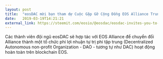 ```yaml
---
layout: post
title:  "eosDAC mời bạn tham dự Cuộc Gặp Gỡ Cộng Đồng EOS Alliance Trung Quốc với sự tham gia của Michael Yeates"
date:   2019-03-19T14:21:21
external_link: https://steemit.com/eosio/@eosdac/eosdac-invites-you-to-eos-alliance-chinese-community-meeting-featuring-michael-yeates
---
```

Các thành viên đội ngũ eosDAC sẽ hợp tác với EOS Alliance để chuyển đổi Alliance thành một tổ chức phi lợi nhuận tự trị phi tập trung (Decentralized Autonomous non-profit Organization - DAO - tương tự như DAC) hoạt động hoàn toàn trên blockchain EOS.